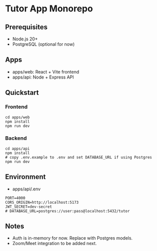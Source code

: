 # Tutor App Monorepo

## Prerequisites
- Node.js 20+
- PostgreSQL (optional for now)

## Apps
- apps/web: React + Vite frontend
- apps/api: Node + Express API

## Quickstart

### Frontend
```
cd apps/web
npm install
npm run dev
```

### Backend
```
cd apps/api
npm install
# copy .env.example to .env and set DATABASE_URL if using Postgres
npm run dev
```

## Environment
- apps/api/.env
```
PORT=4000
CORS_ORIGIN=http://localhost:5173
JWT_SECRET=dev-secret
# DATABASE_URL=postgres://user:pass@localhost:5432/tutor
```

## Notes
- Auth is in-memory for now. Replace with Postgres models.
- Zoom/Meet integration to be added next.



